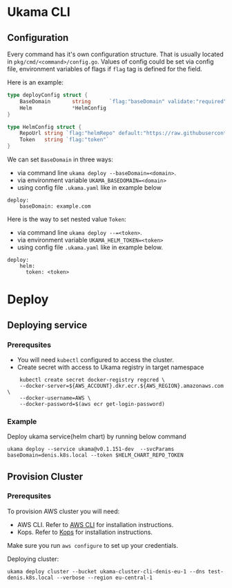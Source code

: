 # Ukama CLI

## Configuration 

Every command has it's own configuration structure. That is usually located in `pkg/cmd/<command>/config.go`.
Values of config could be set via config file, environment variables of flags if `flag` tag is defined for the field.

Here is an example: 
``` go
type deployConfig struct {		
	BaseDomain       string      `flag:"baseDomain" validate:"required"`
	Helm             *HelmConfig	
}

type HelmConfig struct {
	RepoUrl string `flag:"helmRepo" default:"https://raw.githubusercontent.com/ukama/helm-charts/repo-index"`
	Token   string `flag:"token"`
}
```

We can set `BaseDomain` in three ways:
- via command line `ukama deploy --baseDomain=<domain>`.
- via environment variable `UKAMA_BASEDOMAIN=<domain>`
- using config file `.ukama.yaml` like in example below
```
deploy:
    baseDomain: example.com  
```


Here is the way to set nested value `Token`:
- via command line `ukama deploy --=<token>`.
- via environment variable `UKAMA_HELM_TOKEN=<token>`
- using config file `.ukama.yaml` like in example below.
```
deploy:
    helm:      
      token: <token>
```


# Deploy

## Deploying service 
### Prerequsites 

- You will need `kubectl` configured to access the cluster. 
- Create secret with access to Ukama registry in target namespace  
```
    kubectl create secret docker-registry regcred \
    --docker-server=${AWS_ACCOUNT}.dkr.ecr.${AWS_REGION}.amazonaws.com \
    --docker-username=AWS \
    --docker-password=$(aws ecr get-login-password)
```
### Example

Deploy ukama service(helm chart) by running below command
```
ukama deploy --service ukama@v0.1.151-dev  --svcParams baseDomain=denis.k8s.local --token $HELM_CHART_REPO_TOKEN
```

## Provision Cluster
### Prerequsites 

To provision AWS cluster you will need:
- AWS CLI. Refer to [AWS CLI](https://docs.aws.amazon.com/cli/latest/userguide/getting-started-install.html) for installation instructions.
- Kops. Refer to [Kops](https://kops.sigs.k8s.io/getting_started/install/) for installation instructions.

Make sure you run `aws configure` to set up your credentials.


Deploying cluster:

```
ukama deploy cluster --bucket ukama-cluster-cli-denis-eu-1 --dns test-denis.k8s.local --verbose --region eu-central-1
```
